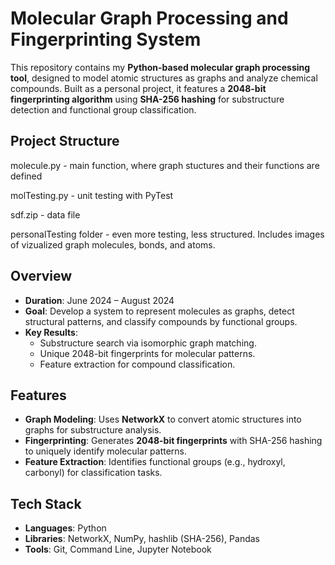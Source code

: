 # Molecular Graph Processing and Fingerprinting System

This repository contains my **Python-based molecular graph processing tool**, designed to model atomic structures as graphs and analyze chemical compounds. Built as a personal project, it features a **2048-bit fingerprinting algorithm** using **SHA-256 hashing** for substructure detection and functional group classification.


## Project Structure

molecule.py - main function, where graph stuctures and their functions are defined

molTesting.py - unit testing with PyTest

sdf.zip - data file

personalTesting folder - even more testing, less structured. Includes images of vizualized graph molecules, bonds, and atoms. 

## Overview
- **Duration**: June 2024 – August 2024  
- **Goal**: Develop a system to represent molecules as graphs, detect structural patterns, and classify compounds by functional groups.  
- **Key Results**:  
  - Substructure search via isomorphic graph matching.  
  - Unique 2048-bit fingerprints for molecular patterns.  
  - Feature extraction for compound classification.  

## Features
- **Graph Modeling**: Uses **NetworkX** to convert atomic structures into graphs for substructure analysis.  
- **Fingerprinting**: Generates **2048-bit fingerprints** with SHA-256 hashing to uniquely identify molecular patterns.  
- **Feature Extraction**: Identifies functional groups (e.g., hydroxyl, carbonyl) for classification tasks.  

## Tech Stack
- **Languages**: Python  
- **Libraries**: NetworkX, NumPy, hashlib (SHA-256), Pandas  
- **Tools**: Git, Command Line, Jupyter Notebook  
